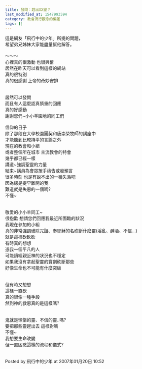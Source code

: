 ```yaml
---
title: 發問：趕出XX靈？
last_modified_at: 1547993594
category: 教會流行觀念的偏差
tags: []
---
```


<p>這是網友「飛行中的少年」所提的問題，<br/>希望弟兄姊妹大家能盡量幫他解答。<br/><br/><!--more-->～～～<br/>心裡真的很激動 也很興奮<br/>居然在昨天可以看到這樣的網站<br/>真的很特別<br/>真的很感謝 上帝的奇妙安排<br/><br/><br/>居然可以發問<br/>而且有人這麼認真慎重的回應<br/>真的好感動<br/>謝謝您們~小小羊園地的同工們<br/><br/>信仰的日子<br/>除了那段在大學校園團契和唐崇榮牧師的講座中<br/>才能聽到比較持平的言論之外<br/>現在的教會和小組<br/>或者整個所在城市 主流教會的特會<br/>幾乎都已經一樣<br/>講道~強調聖靈的力量<br/>結束~講員為會眾按手禱告或發預言<br/>很多時刻 也是有說不出的一種失落吧<br/>因為總是提早離開的我<br/>難道就是失恩的一個嗎?<br/>不懂~<br/><br/><br/>敬愛的小小羊同工~<br/>很抱歉 想請您們回應我最近所面臨的狀況<br/>我現在參加的小組<br/>真的非常強調破除咒詛、奉耶穌的名砍斷什麼靈(淫亂、醉酒、不信...)<br/>就是這樣砍砍砍 <br/>有時真的想想 <br/>憑我一個平凡的人<br/>可能讀經親近神的狀況也不穩定<br/>如果我沒有拿起聖靈的寶劍砍斷那些<br/>好像生命也不可能有什麼突破<br/><br/><br/>但有時又想想<br/>這樣一直砍<br/>真的很像一種手段<br/>然到神的救恩真的是這樣嗎?<br/><br/><br/>鬼就是懶惰的靈、不信的靈..嗎?<br/>要把那些靈趕出去 這樣對嗎<br/>不懂~<br/>我想要生命改變<br/>但一直困惑這樣的流程和儀式?<br/><br/><br/>Posted by 飛行中的少年 at 2007年01月20日 10:52 <br/>
</p>